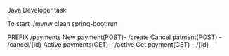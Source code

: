 Java Developer task

To start  ./mvnw clean spring-boot:run 



PREFIX /payments
New payment(POST)- /create
Cancel patment(POST) - /cancel/{id}
Active payments(GET) - /active
Get payment(GET) - /{id}
